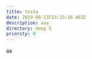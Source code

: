 ```yaml
---
title: testa
date: 2019-06-13T13:15:18.403Z
description: aaa
directory: deep 5
priority: 0
---
```

aa

